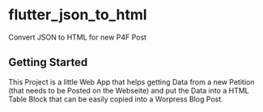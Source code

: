 # flutter_json_to_html

Convert JSON to HTML for new P4F Post

## Getting Started

This Project is a little Web App that helps getting Data from a new Petition (that needs to be Posted on the Webseite)
and put the Data into a HTML Table Block that can be easily copied into a Worpress Blog Post.
